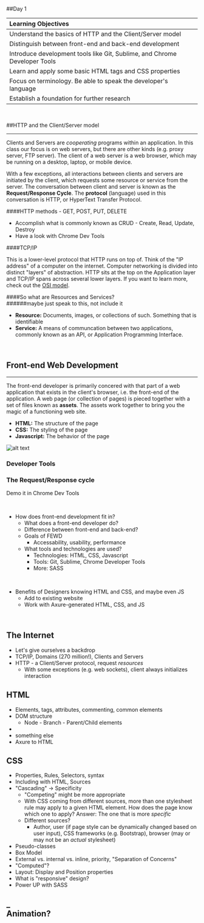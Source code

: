 ##Day 1
<br>

| **Learning Objectives** |
| :---- |
| Understand the basics of HTTP and the Client/Server model |
| Distinguish between front-end and back-end development |
| Introduce development tools like Git, Sublime, and Chrome Developer Tools  |
| Learn and apply some basic HTML tags and CSS properties |
| Focus on terminology.  Be able to speak the developer's language |
| Establish a foundation for further research|

<br>


##HTTP and the Client/Server model
<hr>

Clients and Servers are *cooperating* programs within an application.  In this class our focus is on web servers, but there are other kinds (e.g. proxy server, FTP server).  The client of a web server is a web browser, which may be running on a desktop, laptop, or mobile device.

With a few exceptions, all interactions between clients and servers are initiated by the client, which requests some resource or service from the server.  The conversation between client and server is known as the **Request/Response Cycle**.  The **protocol** (language) used in this conversation is HTTP, or HyperText Transfer Protocol.  

####HTTP methods - GET, POST, PUT, DELETE
- Accomplish what is commonly known as CRUD - Create, Read, Update, Destroy
- Have a look with Chrome Dev Tools
   
####TCP/IP

This is a lower-level protocol that HTTP runs on top of. Think of the "IP address" of a computer on the internet.  Computer networking is divided into distinct "layers" of abstraction.  HTTP sits at the top on the Application layer and TCP/IP spans across several lower layers.  If you want to learn more, check out the [OSI model](https://en.wikipedia.org/wiki/OSI_model).

####So what are Resources and Services?  
######maybe just speak to this, not include it

- **Resource:** Documents, images, or collections of such.  Something that is identifiable
- **Service:** A means of communcation between two applications, commonly known as an API, or Application Programming Interface.

<br>

## Front-end Web Development
<hr>

The front-end developer is primarily concered with that part of a web application that exists in the client's browser, i.e. the front-end of the application.  A web page (or collection of pages) is pieced together with a set of files known as **assets**.  The assets work together to bring you the magic of a functioning web site.

- **HTML:** The structure of the page
- **CSS:** The styling of the page
- **Javascript:** The behavior of the page  
 
![alt text](https://github.com/rycwilson/FEWD-UXDI-2day/img/html_css_javascript.png "Components of a web site")


### Developer Tools

### The Request/Response cycle


Demo it in Chrome Dev Tools



<br>
	
- How does front-end development fit in?
	- What does a front-end developer do?
	- Difference between front-end and back-end?
	- Goals of FEWD
		- Accessability, usability, performance
	- What tools and technologies are used?
		- Technologies: HTML, CSS, Javascript 
		- Tools: Git, Sublime, Chrome Developer Tools
		- More: SASS
<br>

- Benefits of Designers knowing HTML and CSS, and maybe even JS
	- Add to existing website 
	- Work with Axure-generated HTML, CSS, and JS
<br>		
	
	
The Internet
-
- Let's give ourselves a backdrop
- TCP/IP, Domains (270 million!), Clients and Servers	
- HTTP - a Client/Server protocol, request *resources*
	- With some exceptions (e.g. web sockets), client always initializes interaction
		
HTML
-
- Elements, tags, attributes, commenting, common elements
- DOM structure
	- Node - Branch - Parent/Child elements
- 
- something else
- Axure to HTML



CSS
-

- Properties, Rules, Selectors, syntax
- Including with HTML, Sources
- "Cascading" -> Specificity
	- "Competing" might be more appropriate
	- With CSS coming from different sources, more than one stylesheet rule may apply to a given HTML element.  How does the page know which one to apply?  Answer: The one that is more *specific*
	- Different sources?
		- Author, user (if page style can be dynamically changed based on user input), CSS frameworks (e.g. Bootstrap), browser (may or may not be an *actual* stylesheet)
- Pseudo-classes
- Box Model
- External vs. internal vs. inline, priority, "Separation of Concerns"
- "Computed"?
- Layout: Display and Position properties
- What is "responsive" design?
- Power UP with SASS

_
<br>
Animation?
-